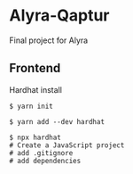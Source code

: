 # Alyra-Qaptur
Final project for Alyra

## Frontend
Hardhat install
```
$ yarn init

$ yarn add --dev hardhat

$ npx hardhat
# Create a JavaScript project
# add .gitignore
# add dependencies
```

